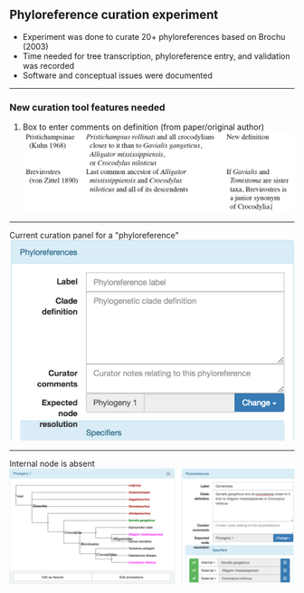 ## Phyloreference curation experiment 

* Experiment was done to curate 20+ phyloreferences based on Brochu (2003)
* Time needed for tree transcription, phyloreference entry, and validation was recorded
* Software and conceptual issues were documented

---

### New curation tool features needed

1. Box to enter comments on definition (from paper/original author)
![Comments on definitions in paper](/assets/comments.png) 

---
Current curation panel for a "phyloreference"
![curation panel](/assets/curationpanel.png)

---

Internal node is absent
![Gavialoidea not matched](assets/Gavialoidea.png)
